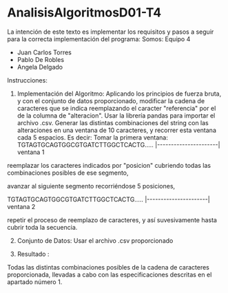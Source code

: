 # AnalisisAlgoritmosD01-T4
La intención de este texto es implementar los requisitos y pasos a seguir para la correcta implementación del programa:
Somos: 
Equipo 4
- Juan Carlos Torres
- Pablo De Robles
- Angela Delgado
  
Instrucciones:

1. Implementación del Algoritmo:
Aplicando los principios de fuerza bruta, y con el conjunto de datos proporcionado, modificar la cadena de caracteres que se indica reemplazando el caracter "referencia" por el de la columna de "alteracion". 
Usar la librería pandas para importar el archivo .csv.
Generar las distintas combinaciones del string con las alteraciones en una ventana de 10 caracteres, y recorrer esta ventana cada 5 espacios. Es decir: 
Tomar la primera ventana:
 TGTAGTGCAGTGGCGTGATCTTGGCTCACTG.....
|----------------------|
     ventana 1

reemplazar los caracteres indicados por "posicion" cubriendo todas las combinaciones posibles de ese segmento,

avanzar al siguiente segmento recorriéndose 5 posiciones,

 TGTAGTGCAGTGGCGTGATCTTGGCTCACTG.....
             |----------------------|
                  ventana 2

repetir el proceso de reemplazo de caracteres, y así suvesivamente hasta cubrir toda la secuencia.

2. Conjunto de Datos:
Usar el archivo .csv proporcionado

3. Resultado :

Todas las distintas combinaciones posibles de la cadena de caracteres proporcionada, llevadas a cabo con las especificaciones descritas en el apartado número 1.
